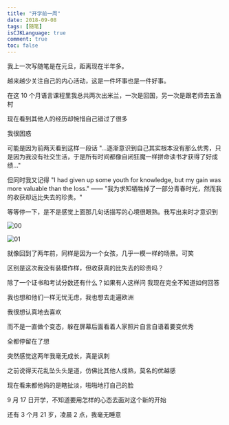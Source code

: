 ```yaml
---
title: "开学前一周"
date: 2018-09-08
tags: [随笔]
isCJKLanguage: true
comment: true
toc: false
---
```


我上一次写随笔是在元旦，距离现在半年多。

越来越少关注自己的内心活动，这是一件坏事也是一件好事。

在这 10 个月语言课程里我总共两次出米兰，一次是回国，另一次是跟老师去五渔村

现在看到其他人的经历却惋惜自己错过了很多

我很困惑

可能是因为前两天看到这样一段话 "...逐渐意识到自己其实根本没有那么优秀，只是因为我没有社交生活，于是所有时间都像自闭狂魔一样拼命读书才获得了好成绩..."

但同时我又记得 "I had given up some youth for knowledge, but my gain was more valuable than the loss." —— "我为求知牺牲掉了一部分青春时光，然而我的收获却远比失去的珍贵。"

等等停一下，是不是感觉上面那几句话描写的心境很眼熟。我写出来时才意识到

![00](/images/posts/one-week-before-new-term-00.jpg)

![01](/images/posts/one-week-before-new-term-01.jpg)

就像回到了两年前，同样是因为一个女孩，几乎一模一样的场景。可笑

区别是这次我没有装模作样，但收获真的比失去的珍贵吗？

除了一个证书和考试分数还有什么？如果有人这样问 我现在完全不知道如何回答

我也想和他们一样无忧无虑，我也想去走遍欧洲

我很想认真地去喜欢

而不是一直做个变态，躲在屏幕后面看着人家照片自言自语着要变优秀

全都停留在了想

突然感觉这两年我毫无成长，真是讽刺

之前说得天花乱坠头头是道，仿佛比其他人成熟，莫名的优越感

现在看来都他妈的是瞎扯淡，啪啪地打自己的脸

9 月 17 日开学，不知道要用怎样的心态去面对这个新的开始

还有 3 个月 21 岁，凌晨 2 点，我毫无睡意
